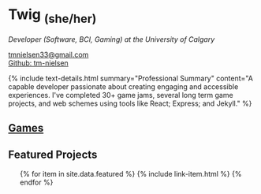 ---
---

# Twig <sub>(she/her)</sub>
*Developer (Software, BCI, Gaming) at the University of Calgary*

[tmnielsen33@gmail.com](mailto:tmnielsen33@gmail.com)  
[Github: tm-nielsen](https://github.com/tm-nielsen)

{% include text-details.html summary="Professional Summary" content="A capable developer passionate about creating engaging and accessible experiences. I've completed 30+ game jams, several long term game projects, and web schemes using tools like React; Express; and Jekyll." %}

## [Games](/games)
## Featured Projects
<ul>
{% for item in site.data.featured %}
    {% include link-item.html %}
{% endfor %}
</ul>